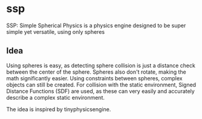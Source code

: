 # ssp
SSP: Simple Spherical Physics is a physics engine designed to be super simple yet versatile, using only spheres

## Idea
Using spheres is easy, as detecting sphere collision is just a distance check between the center of the sphere. Spheres also don't rotate, making the math significantly easier. Using constraints between spheres, complex objects can still be created. For collision with the static environment, Signed Distance Functions (SDF) are used, as these can very easily and accurately describe a complex static environment.

The idea is inspired by tinyphysicsengine.

